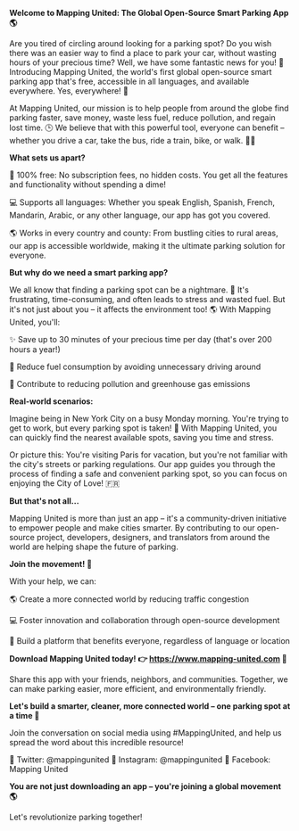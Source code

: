 **Welcome to Mapping United: The Global Open-Source Smart Parking App 🌎**

Are you tired of circling around looking for a parking spot? Do you wish there was an easier way to find a place to park your car, without wasting hours of your precious time? Well, we have some fantastic news for you! 🙌 Introducing Mapping United, the world's first global open-source smart parking app that's free, accessible in all languages, and available everywhere. Yes, everywhere! 💪

At Mapping United, our mission is to help people from around the globe find parking faster, save money, waste less fuel, reduce pollution, and regain lost time. 🕒 We believe that with this powerful tool, everyone can benefit – whether you drive a car, take the bus, ride a train, bike, or walk. 🚴‍♀️

**What sets us apart?**

🌟 100% free: No subscription fees, no hidden costs. You get all the features and functionality without spending a dime!

💻 Supports all languages: Whether you speak English, Spanish, French, Mandarin, Arabic, or any other language, our app has got you covered.

🌎 Works in every country and county: From bustling cities to rural areas, our app is accessible worldwide, making it the ultimate parking solution for everyone.

**But why do we need a smart parking app?**

We all know that finding a parking spot can be a nightmare. 🤯 It's frustrating, time-consuming, and often leads to stress and wasted fuel. But it's not just about you – it affects the environment too! 🌎 With Mapping United, you'll:

✨ Save up to 30 minutes of your precious time per day (that's over 200 hours a year!)

💸 Reduce fuel consumption by avoiding unnecessary driving around

🌱 Contribute to reducing pollution and greenhouse gas emissions

**Real-world scenarios:**

Imagine being in New York City on a busy Monday morning. You're trying to get to work, but every parking spot is taken! 🚗 With Mapping United, you can quickly find the nearest available spots, saving you time and stress.

Or picture this: You're visiting Paris for vacation, but you're not familiar with the city's streets or parking regulations. Our app guides you through the process of finding a safe and convenient parking spot, so you can focus on enjoying the City of Love! 🇫🇷

**But that's not all...**

Mapping United is more than just an app – it's a community-driven initiative to empower people and make cities smarter. By contributing to our open-source project, developers, designers, and translators from around the world are helping shape the future of parking.

**Join the movement! 🌟**

With your help, we can:

🌎 Create a more connected world by reducing traffic congestion

💻 Foster innovation and collaboration through open-source development

🚀 Build a platform that benefits everyone, regardless of language or location

**Download Mapping United today! 👉 https://www.mapping-united.com 📲**

Share this app with your friends, neighbors, and communities. Together, we can make parking easier, more efficient, and environmentally friendly.

**Let's build a smarter, cleaner, more connected world – one parking spot at a time 💚**

Join the conversation on social media using #MappingUnited, and help us spread the word about this incredible resource!

📱 Twitter: @mappingunited
📸 Instagram: @mappingunited
💬 Facebook: Mapping United

**You are not just downloading an app – you're joining a global movement 🌎**

Let's revolutionize parking together!